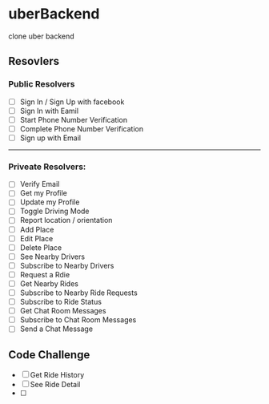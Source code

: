 # uberBackend

clone uber backend

## Resovlers

### Public Resolvers

- [ ] Sign In / Sign Up with facebook
- [ ] Sign In with Eamil
- [ ] Start Phone Number Verification
- [ ] Complete Phone Number Verification
- [ ] Sign up with Email

---

### Priveate Resolvers:

- [ ] Verify Email
- [ ] Get my Profile
- [ ] Update my Profile
- [ ] Toggle Driving Mode
- [ ] Report location / orientation
- [ ] Add Place
- [ ] Edit Place
- [ ] Delete Place
- [ ] See Nearby Drivers
- [ ] Subscribe to Nearby Drivers
- [ ] Request a Rdie
- [ ] Get Nearby Rides
- [ ] Subscribe to Nearby Ride Requests
- [ ] Subscribe to Ride Status
- [ ] Get Chat Room Messages
- [ ] Subscribe to Chat Room Messages
- [ ] Send a Chat Message

## Code Challenge

- [ ] Get Ride History
- [ ] See Ride Detail
- [ ]
